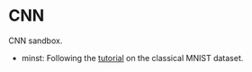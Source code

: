 # CNN
CNN sandbox.
* minst: Following the [tutorial](https://victorzhou.com/blog/keras-cnn-tutorial/) on the classical 
  MNIST 
dataset.
